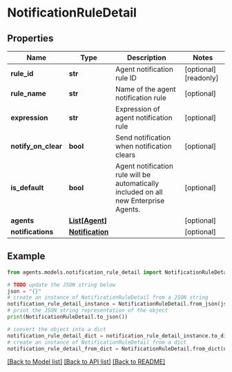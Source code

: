 # NotificationRuleDetail


## Properties

Name | Type | Description | Notes
------------ | ------------- | ------------- | -------------
**rule_id** | **str** | Agent notification rule ID | [optional] [readonly] 
**rule_name** | **str** | Name of the agent notification rule | [optional] 
**expression** | **str** | Expression of agent notification rule | [optional] 
**notify_on_clear** | **bool** | Send notification when notification clears | [optional] 
**is_default** | **bool** | Agent notification rule will be automatically included on all new Enterprise Agents. | [optional] 
**agents** | [**List[Agent]**](Agent.md) |  | [optional] 
**notifications** | [**Notification**](Notification.md) |  | [optional] 

## Example

```python
from agents.models.notification_rule_detail import NotificationRuleDetail

# TODO update the JSON string below
json = "{}"
# create an instance of NotificationRuleDetail from a JSON string
notification_rule_detail_instance = NotificationRuleDetail.from_json(json)
# print the JSON string representation of the object
print(NotificationRuleDetail.to_json())

# convert the object into a dict
notification_rule_detail_dict = notification_rule_detail_instance.to_dict()
# create an instance of NotificationRuleDetail from a dict
notification_rule_detail_from_dict = NotificationRuleDetail.from_dict(notification_rule_detail_dict)
```
[[Back to Model list]](../README.md#documentation-for-models) [[Back to API list]](../README.md#documentation-for-api-endpoints) [[Back to README]](../README.md)


